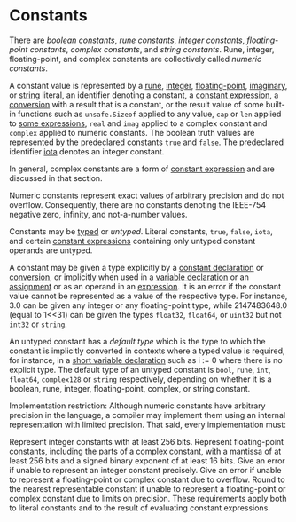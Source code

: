 # Constants

There are *boolean constants*, *rune constants*, *integer constants*, *floating-point constants*, *complex constants*, and *string constants*. Rune, integer, floating-point, and complex constants are collectively called *numeric constants*.

A constant value is represented by a [rune](/Lexical%20elements/rune_literals.html), [integer](/Lexical%20elements/integer_literals.html), [floating-point](/Lexical%20elements/floating-point_literals.html), [imaginary](/Lexical%20elements/imaginary_literals.html), or [string](/Lexical%20elements/string_literals.html) literal, an identifier denoting a constant, a [constant expression](/Expressions/constant_expressions.html), a [conversion](/Expressions/conversions.html) with a result that is a constant, or the result value of some built-in functions such as `unsafe.Sizeof` applied to any value, `cap` or `len` applied to [some expressions](/Built-in%20functions/length_and_capacity.html), ```real``` and `imag` applied to a complex constant and `complex` applied to numeric constants. The boolean truth values are represented by the predeclared constants `true` and `false`. The predeclared identifier [iota](/Declarations%20and%20scope/iota.html) denotes an integer constant.

In general, complex constants are a form of [constant expression](/Expressions/constant_expressions.html) and are discussed in that section.

Numeric constants represent exact values of arbitrary precision and do not overflow. Consequently, there are no constants denoting the IEEE-754 negative zero, infinity, and not-a-number values.

Constants may be [typed](/Types/) or *untyped*. Literal constants, `true`, `false`, `iota`, and certain [constant expressions](/Expressions/constant_expressions.html) containing only untyped constant operands are untyped.

A constant may be given a type explicitly by a [constant declaration](/Declarations%20and%20scope/constant_declarations.html) or [conversion](/Expressions/conversions.html), or implicitly when used in a [variable declaration](/Declarations%20and%20scope/variable_declarations.html) or an [assignment](/Statements/assignments.html) or as an operand in an [expression](/Expressions/). It is an error if the constant value cannot be represented as a value of the respective type. For instance, 3.0 can be given any integer or any floating-point type, while 2147483648.0 (equal to 1<<31) can be given the types `float32`, `float64`, or `uint32` but not `int32` or `string`.

An untyped constant has a *default type* which is the type to which the constant is implicitly converted in contexts where a typed value is required, for instance, in a [short variable declaration](/Declarations%20and%20scope/short_variable_declarations.html) such as i := 0 where there is no explicit type. The default type of an untyped constant is `bool`, `rune`, `int`, `float64`, `complex128` or `string` respectively, depending on whether it is a boolean, rune, integer, floating-point, complex, or string constant.

Implementation restriction: Although numeric constants have arbitrary precision in the language, a compiler may implement them using an internal representation with limited precision. That said, every implementation must:

Represent integer constants with at least 256 bits.
Represent floating-point constants, including the parts of a complex constant, with a mantissa of at least 256 bits and a signed binary exponent of at least 16 bits.
Give an error if unable to represent an integer constant precisely.
Give an error if unable to represent a floating-point or complex constant due to overflow.
Round to the nearest representable constant if unable to represent a floating-point or complex constant due to limits on precision.
These requirements apply both to literal constants and to the result of evaluating constant expressions.